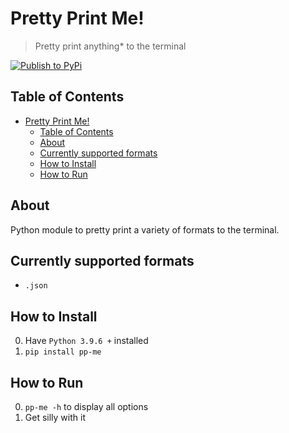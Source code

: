 # Pretty Print Me!

> Pretty print anything* to the terminal

[![Publish to PyPi](https://github.com/NicholasSynovic/pp-me/actions/workflows/pypi.yml/badge.svg)](https://github.com/NicholasSynovic/pp-me/actions/workflows/pypi.yml)

## Table of Contents

- [Pretty Print Me!](#pretty-print-me)
  - [Table of Contents](#table-of-contents)
  - [About](#about)
  - [Currently supported formats](#currently-supported-formats)
  - [How to Install](#how-to-install)
  - [How to Run](#how-to-run)

## About

Python module to pretty print a variety of formats to the terminal.

## Currently supported formats

- `.json`

## How to Install

0. Have `Python 3.9.6 +` installed
1. `pip install pp-me`

## How to Run

0. `pp-me -h` to display all options
1. Get silly with it
